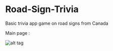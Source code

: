 # Road-Sign-Trivia
Basic trivia app game on road signs from Canada

Main page :

![alt tag](https://dl-web.dropbox.com/get/Road%20Sign%20App/main.PNG?_subject_uid=114776295&w=AABAlydF17go88mevrl4Ub_w27VQCTg6-O7oOsYbEM-04Q)
